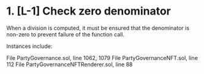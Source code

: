 # 1. [L-1] Check zero denominator

When a division is computed, it must be ensured that the denominator is non-zero to prevent failure of the function call.

Instances include:

File PartyGovernance.sol, line 1062, 1079
File PartyGovernanceNFT.sol, line 112
File PartyGovernanceNFTRenderer.sol, line 88